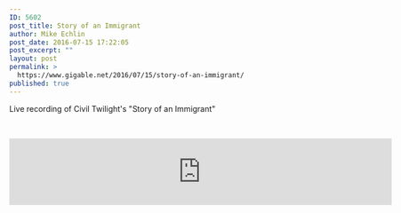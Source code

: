 ```yaml
---
ID: 5602
post_title: Story of an Immigrant
author: Mike Echlin
post_date: 2016-07-15 17:22:05
post_excerpt: ""
layout: post
permalink: >
  https://www.gigable.net/2016/07/15/story-of-an-immigrant/
published: true
---
```

Live recording of Civil Twilight's "Story of an Immigrant"

&nbsp;

<iframe src="https://www.pastemagazine.com/player?url=https%3A//radio.pastemagazine.com/audio/320/2146608051.mp3&title=Civil%20Twilight%20-%20Story%20Of%20An%20Immigrant&href=/articles/2016/07/civil-twilight-story-of-an-immigrant23.html&type=mp3" scrolling="no" frameborder="0" width="688" height="120"></iframe>